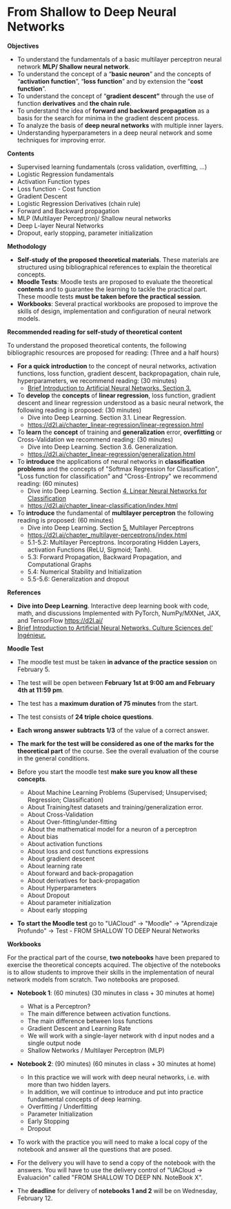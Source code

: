 # From Shallow to Deep Neural Networks

**Objectives**

- To understand the fundamentals of a basic multilayer perceptron neural network **MLP/ Shallow neural network**. 
- To understand the concept of a “**basic neuron**” and the concepts of “**activation function**”, “**loss function**” and by extension the “**cost function**”. 
- To understand the concept of “**gradient descent”** through the use of function **derivatives** and **the chain rule**. 
- To understand the idea of **forward and backward propagation** as a basis for the search for minima in the gradient descent process. 
- To analyze the basis of **deep neural networks** with multiple inner layers.
- Understanding hyperparameters in a deep neural network and some techniques for improving error.

**Contents**

- Supervised learning fundamentals (cross validation, overfitting, …)
- Logistic Regression fundamentals
- Activation Function types
- Loss function - Cost function
- Gradient Descent
- Logistic Regression Derivatives (chain rule)
- Forward and Backward propagation 
- MLP (Multilayer Perceptron)/ Shallow neural networks
- Deep L-layer Neural Networks
- Dropout, early stopping, parameter initialization

**Methodology**

- **Self-study** **of the proposed** **theoretical materials**. These materials are structured using bibliographical references to explain the theoretical concepts.
- **Moodle Tests**: Moodle tests are proposed to evaluate the theoretical **contents** and to guarantee the learning to tackle the practical part. These moodle tests **must be taken before the practical session**.
- **Workbooks**: Several practical workbooks are proposed to improve the skills of design, implementation and configuration of neural network models.



**Recommended reading for self-study of theoretical content**

To understand the proposed theoretical contents, the following bibliographic resources are proposed for reading: (Three and a half hours)

- **For a quick introduction** to the concept of neural networks, activation functions, loss function, gradient descent, backpropagation, chain rule, hyperparameters, we recommend reading: (30 minutes)
  - [Brief Introduction to Artificial Neural Networks. Section 3.](https://eduscol.education.fr/sti/sites/eduscol.education.fr.sti/files/ressources/pedagogiques/14500/14500-brief-introduction-to-artificial-neural-networks-ensps.pdf)
- To **develop** the **concepts** of **linear regression**, loss function, gradient descent and linear regression understood as a basic neural network, the following reading is proposed: (30 minutes)
  - Dive into Deep Learning. Section 3.1. Linear Regression.
  - <https://d2l.ai/chapter_linear-regression/linear-regression.html>
- To **learn** the **concept** of training and **generalization** error, **overfitting** or Cross-Validation we recommend reading: (30 minutes)
  - Dive into Deep Learning. Section 3.6. Generalization.
  - <https://d2l.ai/chapter_linear-regression/generalization.html>
- To **introduce** the applications of neural networks in **classification problems** and the concepts of "Softmax Regression for Classification", "Loss function for classification" and "Cross-Entropy" we recommend reading: (60 minutes)
  - Dive into Deep Learning. Section [4. Linear Neural Networks for Classification](https://d2l.ai/chapter_linear-classification/index.html) 
  - <https://d2l.ai/chapter_linear-classification/index.html>
- To **introduce** the fundamental of **multilayer perceptron** the following reading is proposed: (60 minutes)
  - Dive into Deep Learning. Section [5.](https://d2l.ai/chapter_linear-classification/index.html) Multilayer Perceptrons
  - <https://d2l.ai/chapter_multilayer-perceptrons/index.html>
  - 5.1-5.2: Multilayer Perceptrons. Incorporating Hidden Layers, activation Functions (ReLU, Sigmoid; Tanh).
  - 5.3: Forward Propagation, Backward Propagation, and Computational Graphs
  - 5.4: Numerical Stability and Initialization 
  - 5.5-5.6: Generalization and dropout

**References**

- **Dive into Deep Learning**. Interactive deep learning book with code, math, and discussions Implemented with PyTorch, NumPy/MXNet, JAX, and TensorFlow <https://d2l.ai/> 
- [Brief Introduction to Artificial Neural Networks. Culture Sciences del’ Ingénieur.](https://eduscol.education.fr/sti/sites/eduscol.education.fr.sti/files/ressources/pedagogiques/14500/14500-brief-introduction-to-artificial-neural-networks-ensps.pdf)


**Moodle Test**

- The moodle test must be taken **in advance of the practice session** on February 5. 
- The test will be open between **February 1st at 9:00 am and February 4th at 11:59 pm**. 
- The test has a **maximum duration of 75 minutes** from the start.
- The test consists of **24 triple choice questions**. 
- **Each wrong answer subtracts 1/3** of the value of a correct answer.
- **The mark for the test will be considered as one of the marks for the theoretical part** of the course. See the overall evaluation of the course in the general conditions.

- Before you start the moodle test **make sure you know all these concepts**.

  - About Machine Learning Problems (Supervised; Unsupervised; Regression; Classification)
  - About Training/test datasets and training/generalization error.
  - About Cross-Validation
  - About Over-fitting/under-fitting
  - About the mathematical model for a neuron of a perceptron 
  - About bias 
  - About activation functions 
  - About loss and cost functions expressions
  - About gradient descent
  - About learning rate
  - About forward and back-propagation
  - About derivatives for back-propagation
  - About Hyperparameters 
  - About Dropout
  - About parameter initialization
  - About early stopping

- **To start the Moodle test** go to "UACloud" -> "Moodle" -> "Aprendizaje Profundo" -> Test - FROM SHALLOW TO DEEP Neural Networks


**Workbooks**

For the practical part of the course, **two notebooks** have been prepared to exercise the theoretical concepts acquired. The objective of the notebooks is to allow students to improve their skills in the implementation of neural network models from scratch. Two notebooks are proposed.

- **Notebook 1**: (60 minutes) (30 minutes in class + 30 minutes at home)
  - What is a Perceptron?
  - The main difference between activation functions.
  - The main difference between loss functions
  - Gradient Descent and Learning Rate
  - We will work with a single-layer network with d input nodes and a single output node
  - Shallow Networks / Multilayer Perceptron (MLP)

- **Notebook 2**: (90 minutes) (60 minutes in class + 30 minutes at home)
  - In this practice we will work with deep neural networks, i.e. with more than two hidden layers. 
  - In addition, we will continue to introduce and put into practice fundamental concepts of deep learning.
  - Overfitting / Underfitting
  - Parameter Initialization
  - Early Stopping
  - Dropout

- To work with the practice you will need to make a local copy of the notebook and answer all the questions that are posed. 
- For the delivery you will have to send a copy of the notebook with the answers. You will have to use the delivery control of "UACloud -> Evaluación" called "FROM SHALLOW TO DEEP NN. NoteBook X".
- The **deadline** for delivery of **notebooks 1 and 2** will be on Wednesday, February 12.
